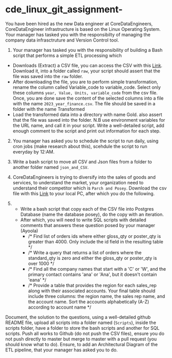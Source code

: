 # cde_linux_git_assignment-

You have been hired as the new Data engineer at CoreDataEngineers, CoreDataEngineer infrastructure is based on the Linux Operating System.  Your manager has tasked you with the responsibilty of managing the company data infrasctruture and Version Control tool.

1. Your manager has tasked you with the responsibility of building a Bash script that performs a simple ETL processing which
- Downloads (Extract) a CSV file, you can access the CSV with this [Link](https://www.stats.govt.nz/assets/Uploads/Annual-enterprise-survey/Annual-enterprise-survey-2023-financial-year-provisional/Download-data/annual-enterprise-survey-2023-financial-year-provisional.csv). Download it, into a folder called `raw`, your script should assert that the file was saved into the `raw` folder. 
- After downloading the file, you are to perform simple transformation, rename the column called Variable_code to variable_code. Select only these columns `year, Value, Units, variable_code` from the csv file. Once, you are done save the content of the selected columns into a file with the name `2023_year_finance.csv`. The file should be saved in a folder with the name Transformed
- Load the transformed data into a directory with name Gold. also assert that the file was saved into the folder.
  N.B use environment variables for the URL name, and call it in your script. Write a well-detailed script, add enough comment to the script and print out information for each step.
  
2. You manager has asked you to schedule the script to run daily, using cron jobs (make research about this), scehdule the script to run everyday by 12:AM. 

3. Write a bash script to move all CSV and Json files from a folder to another folder named `json_and_CSV`.

4. CoreDataEngineers is trying to diversify into the sales of goods and services, to understand the market, your organization need to understand their competitor which is `Parch and Posey`. Download the csv file with this [Link](https://we.tl/t-2xYLL816Yt) to your local PC, after which you do the following.
5. 
   -  Write a bash script that copy each of the CSV file into Postgres Database (name the database posey), do the copy with an iteration.
   -  After which, you will need to write SQL scripts with detailed comments that answers these question posed by your manager (Ayoola)
       - /* Find list of orders ids where either gloss_qty or poster_qty is greater than 4000. Only include the id field in the resulting table */
      - /* Write a query that returns a list of orders where the standard_qty is zero and either the gloss_qty or poster_qty is over 1000 */
      - /* Find all the company names that start with a 'C' or 'W', and the primary contact contains 'ana' or 'Ana', but it doesn't contain 'eana' */
      -  /* Provide a table that provides the region for each sales_rep along with their associated accounts. Your final table should include three columns: the region name, the sales rep name, and the account name. Sort the accounts alphabetically (A-Z) according to account name */


Document, the solution to the questions, using a well-detailed github README file, upload all scripts into a folder named (`Scripts`), inside the scripts folder, have a folder to store the bash scripts and another for SQL scripts. Push all works to Github (do not push the CSV files), ensure you do not push directly to master but merge to master with a pull request (you should know what to do). Ensure, to add an Architectural Diagram of the ETL pipeline, that your manager has asked you to do. 


